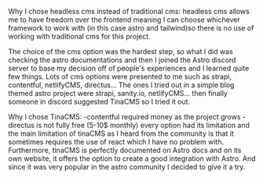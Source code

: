 Why I chose headless cms instead of traditional cms:
headless cms allows me to have freedom over the frontend meaning I can choose whichever framework to work with (in this case astro and tailwind)so there is no use of working with traditional cms for this project.

The choice of the cms option was the hardest step, so what I did was checking the astro documentations and then I joined the Astro discord server to base my decision off of people's experiences and I learned quite few things.
Lots of cms options were presented to me such as strapi, contentful, netlifyCMS, directus...
The ones I tried out in a simple blog themed astro project were strapi, sanity.io, netlifyCMS... then finally someone in discord suggested TinaCMS so I tried it out.

Why I chose TinaCMS:
-contentful required money as the project grows
-directus is not fully free (5-10$ monthly)
every option had its limitation and the main limitation of tinaCMS as I heard from the community is that it sometimes requires the use of react which I have no problem with.
Furthermore, tinaCMS is perfectly documented on Astro docs and on its own website, it offers the option to create a good integration with Astro. And since it was very popular in the astro community I decided to give it a try.